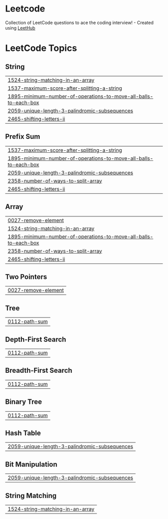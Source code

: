 # Leetcode
Collection of LeetCode questions to ace the coding interview! - Created using [LeetHub](https://github.com/QasimWani/LeetHub)

<!---LeetCode Topics Start-->
# LeetCode Topics
## String
|  |
| ------- |
| [1524-string-matching-in-an-array](https://github.com/emotionless/Leetcode/tree/master/1524-string-matching-in-an-array) |
| [1537-maximum-score-after-splitting-a-string](https://github.com/emotionless/Leetcode/tree/master/1537-maximum-score-after-splitting-a-string) |
| [1895-minimum-number-of-operations-to-move-all-balls-to-each-box](https://github.com/emotionless/Leetcode/tree/master/1895-minimum-number-of-operations-to-move-all-balls-to-each-box) |
| [2059-unique-length-3-palindromic-subsequences](https://github.com/emotionless/Leetcode/tree/master/2059-unique-length-3-palindromic-subsequences) |
| [2465-shifting-letters-ii](https://github.com/emotionless/Leetcode/tree/master/2465-shifting-letters-ii) |
## Prefix Sum
|  |
| ------- |
| [1537-maximum-score-after-splitting-a-string](https://github.com/emotionless/Leetcode/tree/master/1537-maximum-score-after-splitting-a-string) |
| [1895-minimum-number-of-operations-to-move-all-balls-to-each-box](https://github.com/emotionless/Leetcode/tree/master/1895-minimum-number-of-operations-to-move-all-balls-to-each-box) |
| [2059-unique-length-3-palindromic-subsequences](https://github.com/emotionless/Leetcode/tree/master/2059-unique-length-3-palindromic-subsequences) |
| [2358-number-of-ways-to-split-array](https://github.com/emotionless/Leetcode/tree/master/2358-number-of-ways-to-split-array) |
| [2465-shifting-letters-ii](https://github.com/emotionless/Leetcode/tree/master/2465-shifting-letters-ii) |
## Array
|  |
| ------- |
| [0027-remove-element](https://github.com/emotionless/Leetcode/tree/master/0027-remove-element) |
| [1524-string-matching-in-an-array](https://github.com/emotionless/Leetcode/tree/master/1524-string-matching-in-an-array) |
| [1895-minimum-number-of-operations-to-move-all-balls-to-each-box](https://github.com/emotionless/Leetcode/tree/master/1895-minimum-number-of-operations-to-move-all-balls-to-each-box) |
| [2358-number-of-ways-to-split-array](https://github.com/emotionless/Leetcode/tree/master/2358-number-of-ways-to-split-array) |
| [2465-shifting-letters-ii](https://github.com/emotionless/Leetcode/tree/master/2465-shifting-letters-ii) |
## Two Pointers
|  |
| ------- |
| [0027-remove-element](https://github.com/emotionless/Leetcode/tree/master/0027-remove-element) |
## Tree
|  |
| ------- |
| [0112-path-sum](https://github.com/emotionless/Leetcode/tree/master/0112-path-sum) |
## Depth-First Search
|  |
| ------- |
| [0112-path-sum](https://github.com/emotionless/Leetcode/tree/master/0112-path-sum) |
## Breadth-First Search
|  |
| ------- |
| [0112-path-sum](https://github.com/emotionless/Leetcode/tree/master/0112-path-sum) |
## Binary Tree
|  |
| ------- |
| [0112-path-sum](https://github.com/emotionless/Leetcode/tree/master/0112-path-sum) |
## Hash Table
|  |
| ------- |
| [2059-unique-length-3-palindromic-subsequences](https://github.com/emotionless/Leetcode/tree/master/2059-unique-length-3-palindromic-subsequences) |
## Bit Manipulation
|  |
| ------- |
| [2059-unique-length-3-palindromic-subsequences](https://github.com/emotionless/Leetcode/tree/master/2059-unique-length-3-palindromic-subsequences) |
## String Matching
|  |
| ------- |
| [1524-string-matching-in-an-array](https://github.com/emotionless/Leetcode/tree/master/1524-string-matching-in-an-array) |
<!---LeetCode Topics End-->